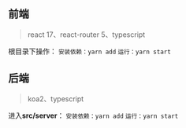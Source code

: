 ## 前端
> react 17、react-router 5、typescript

根目录下操作：
`安装依赖：yarn add`
`运行：yarn start`

## 后端
> koa2、typescript

进入**src/server**：
`安装依赖：yarn add`
`运行：yarn start`